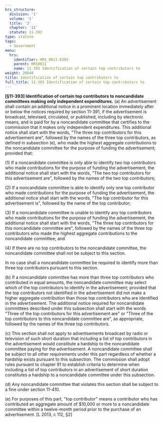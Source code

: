 ```yaml
---
hrs_structure:
  division: '1'
  volume: '1'
  title: '2'
  chapter: '11'
  statute: 11-393
type: statute
tags:
  - Government
menu:
  hrs:
    identifier: HRS_0011-0393
    parent: HRS0011
    name: 11-393 Identification of certain top contributors to
weight: 20840
title: Identification of certain top contributors to
full_title: 11-393 Identification of certain top contributors to
---
```

**[§11-393] Identification of certain top contributors to noncandidate committees making only independent expenditures.** (a) An advertisement shall contain an additional notice in a prominent location immediately after or below the notices required by section 11-391, if the advertisement is broadcast, televised, circulated, or published, including by electronic means, and is paid for by a noncandidate committee that certifies to the commission that it makes only independent expenditures. This additional notice shall start with the words, "The three top contributors for this advertisement are", followed by the names of the three top contributors, as defined in subsection (e), who made the highest aggregate contributions to the noncandidate committee for the purpose of funding the advertisement; provided that:

(1) If a noncandidate committee is only able to identify two top contributors who made contributions for the purpose of funding the advertisement, the additional notice shall start with the words, "The two top contributors for this advertisement are", followed by the names of the two top contributors;

(2) If a noncandidate committee is able to identify only one top contributor who made contributions for the purpose of funding the advertisement, the additional notice shall start with the words, "The top contributor for this advertisement is", followed by the name of the top contributor;

(3) If a noncandidate committee is unable to identify any top contributors who made contributions for the purpose of funding the advertisement, the additional notice shall start with the words, "The three top contributors for this noncandidate committee are", followed by the names of the three top contributors who made the highest aggregate contributions to the noncandidate committee; and

(4) If there are no top contributors to the noncandidate committee, the noncandidate committee shall not be subject to this section.

In no case shall a noncandidate committee be required to identify more than three top contributors pursuant to this section.

(b) If a noncandidate committee has more than three top contributors who contributed in equal amounts, the noncandidate committee may select which of the top contributors to identify in the advertisement; provided that the top contributors not identified in the advertisement did not make a higher aggregate contribution than those top contributors who are identified in the advertisement. The additional notice required for noncandidate committees described under this subsection shall start with the words "Three of the top contributors for this advertisement are" or "Three of the top contributors to this noncandidate committee are", as appropriate, followed by the names of the three top contributors.

(c) This section shall not apply to advertisements broadcast by radio or television of such short duration that including a list of top contributors in the advertisement would constitute a hardship to the noncandidate committee paying for the advertisement. A noncandidate committee shall be subject to all other requirements under this part regardless of whether a hardship exists pursuant to this subsection. The commission shall adopt rules pursuant to chapter 91 to establish criteria to determine when including a list of top contributors in an advertisement of short duration constitutes a hardship to a noncandidate committee under this subsection.

(d) Any noncandidate committee that violates this section shall be subject to a fine under section 11-410.

(e) For purposes of this part, "top contributor" means a contributor who has contributed an aggregate amount of $10,000 or more to a noncandidate committee within a twelve-month period prior to the purchase of an advertisement. [L 2013, c 112, §2]